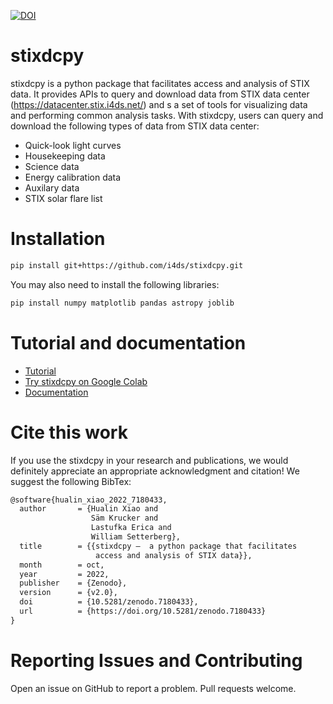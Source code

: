 
[![DOI](https://zenodo.org/badge/DOI/10.5281/zenodo.7180433.svg)](https://doi.org/10.5281/zenodo.7180433)
# stixdcpy
stixdcpy is a python package that facilitates access and analysis of STIX data. It provides APIs to query and download data from STIX data center (https://datacenter.stix.i4ds.net/) and s a set of tools for visualizing data and performing common analysis tasks.  With stixdcpy, users can query and download the following types of data from STIX data center:

- Quick-look light curves
- Housekeeping data
- Science data
- Energy calibration data
- Auxilary data
- STIX solar flare list



# Installation


```sh
pip install git+https://github.com/i4ds/stixdcpy.git
```
You may also need to install the following libraries:
```sh
pip install numpy matplotlib pandas astropy joblib
```

# Tutorial and documentation

- [Tutorial](https://github.com/i4ds/stixdcpy/blob/master/examples/tutorial.ipynb)
- [Try stixdcpy on Google Colab](https://colab.research.google.com/drive/17fQfbWjL0s0TpblbPL1Ysy_zFXj40FBf?usp=sharing)
- [Documentation](https://drhlxiao.github.io/stixdcpy/)



#  Cite this work
If you use the stixdcpy in your research and publications, we would definitely appreciate an appropriate acknowledgment and citation! We suggest the following BibTex:
```latex
@software{hualin_xiao_2022_7180433,
  author       = {Hualin Xiao and
                  Säm Krucker and
                  Lastufka Erica and
                  William Setterberg},
  title        = {{stixdcpy –  a python package that facilitates 
                   access and analysis of STIX data}},
  month        = oct,
  year         = 2022,
  publisher    = {Zenodo},
  version      = {v2.0},
  doi          = {10.5281/zenodo.7180433},
  url          = {https://doi.org/10.5281/zenodo.7180433}
}
```
# Reporting Issues and Contributing
Open an issue on GitHub to report a problem. Pull requests welcome.
